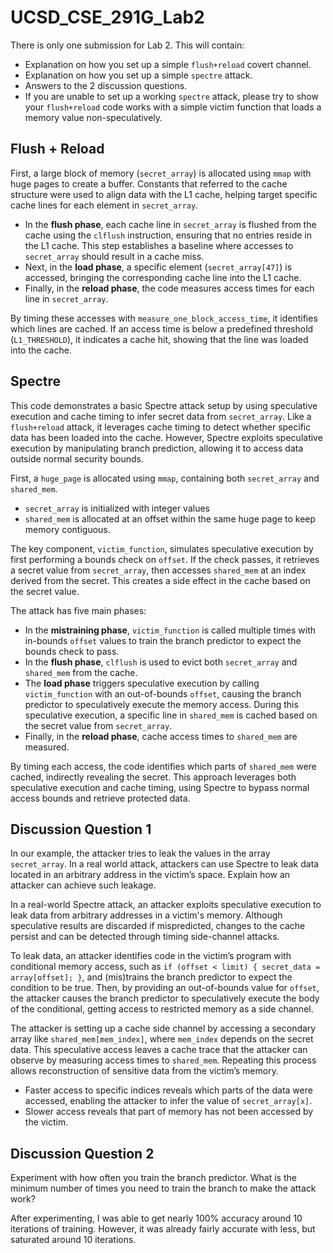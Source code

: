 # UCSD_CSE_291G_Lab2

There is only one submission for Lab 2. This will contain:

- Explanation on how you set up a simple `flush+reload` covert channel.
- Explanation on how you set up a simple `spectre` attack.
- Answers to the 2 discussion questions.
- If you are unable to set up a working `spectre` attack, please try to show your `flush+reload` code works with a simple victim function that loads a memory value non-speculatively.

## Flush + Reload

First, a large block of memory (`secret_array`) is allocated using `mmap` with huge pages to create a buffer. Constants that referred to the cache structure were used to align data with the L1 cache, helping target specific cache lines for each element in `secret_array`.

- In the **flush phase**, each cache line in `secret_array` is flushed from the cache using the `clflush` instruction, ensuring that no entries reside in the L1 cache. This step establishes a baseline where accesses to `secret_array` should result in a cache miss.
- Next, in the **load phase**, a specific element (`secret_array[47]`) is accessed, bringing the corresponding cache line into the L1 cache. 
- Finally, in the **reload phase**, the code measures access times for each line in `secret_array`. 

By timing these accesses with `measure_one_block_access_time`, it identifies which lines are cached. If an access time is below a predefined threshold (`L1_THRESHOLD`), it indicates a cache hit, showing that the line was loaded into the cache.

## Spectre

This code demonstrates a basic Spectre attack setup by using speculative execution and cache timing to infer secret data from `secret_array`. Like a `flush+reload` attack, it leverages cache timing to detect whether specific data has been loaded into the cache. However, Spectre exploits speculative execution by manipulating branch prediction, allowing it to access data outside normal security bounds.

First, a `huge_page` is allocated using `mmap`, containing both `secret_array` and `shared_mem`.

- `secret_array` is initialized with integer values
- `shared_mem` is allocated at an offset within the same huge page to keep memory contiguous.

The key component, `victim_function`, simulates speculative execution by first performing a bounds check on `offset`. If the check passes, it retrieves a secret value from `secret_array`, then accesses `shared_mem` at an index derived from the secret. This creates a side effect in the cache based on the secret value.

The attack has five main phases:

- In the **mistraining phase**, `victim_function` is called multiple times with in-bounds `offset` values to train the branch predictor to expect the bounds check to pass.
- In the **flush phase**, `clflush` is used to evict both `secret_array` and `shared_mem` from the cache.
- The **load phase** triggers speculative execution by calling `victim_function` with an out-of-bounds `offset`, causing the branch predictor to speculatively execute the memory access. During this speculative execution, a specific line in `shared_mem` is cached based on the secret value from `secret_array`.
- Finally, in the **reload phase**, cache access times to `shared_mem` are measured.

By timing each access, the code identifies which parts of `shared_mem` were cached, indirectly revealing the secret. This approach leverages both speculative execution and cache timing, using Spectre to bypass normal access bounds and retrieve protected data.

## Discussion Question 1

In our example, the attacker tries to leak the values in the array `secret_array`. In a real world attack, attackers can use Spectre to leak data located in an arbitrary address in the victim’s space. Explain how an attacker can achieve such leakage.

In a real-world Spectre attack, an attacker exploits speculative execution to leak data from arbitrary addresses in a victim's memory. Although speculative results are discarded if mispredicted, changes to the cache persist and can be detected through timing side-channel attacks.

To leak data, an attacker identifies code in the victim’s program with conditional memory access, such as `if (offset < limit) { secret_data = array[offset]; }`, and (mis)trains the branch predictor to expect the condition to be true. Then, by providing an out-of-bounds value for `offset`, the attacker causes the branch predictor to speculatively execute the body of the conditional, getting access to restricted memory as a side channel.

The attacker is setting up a cache side channel by accessing a secondary array like `shared_mem[mem_index]`, where `mem_index` depends on the secret data. This speculative access leaves a cache trace that the attacker can observe by measuring access times to `shared_mem`. Repeating this process allows reconstruction of sensitive data from the victim’s memory.

- Faster access to specific indices reveals which parts of the data were accessed, enabling the attacker to infer the value of `secret_array[x]`.
- Slower access reveals that part of memory has not been accessed by the victim.

## Discussion Question 2

Experiment with how often you train the branch predictor. What is the minimum number of times you need to train the branch to make the attack work?

After experimenting, I was able to get nearly 100% accuracy around 10 iterations of training. However, it was already fairly accurate with less, but saturated around 10 iterations.
